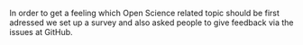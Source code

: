 In order to get a feeling which Open Science related topic should be
first adressed we set up a survey and also asked people to give
feedback via the issues at GitHub.
